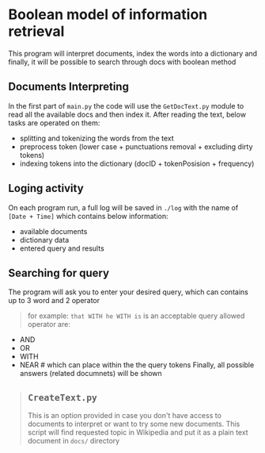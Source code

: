 # Boolean model of information retrieval
 This program will interpret documents, index the words into a dictionary and finally, it will be possible to search through docs with boolean method

## Documents Interpreting
In the first part of `main.py` the code will use the `GetDocText.py` module to read all the available docs and then index it. After reading the text, below tasks are operated on them:
- splitting and tokenizing the words from the text
- preprocess token (lower case + punctuations removal + excluding dirty tokens)
- indexing tokens into the dictionary (docID + tokenPosision + frequency)
## Loging activity
On each program run, a full log will be saved in `./log` with the name of `[Date + Time]` which contains below information:
- available documents
- dictionary data
- entered query and results
## Searching for query
The program will ask you to enter your desired query, which can contains up to 3 word and 2 operator
> for example: `that WITH he WITH is` is an acceptable query
allowed operator are:
- AND
- OR
- WITH
- NEAR #
which can place within the the query tokens
Finally, all possible answers (related documnets) will be shown

> ## `CreateText.py`
> This is an option provided in case you don't have access to documents to interpret or want to try some new documents. This script will find requested topic in Wikipedia and put it as a plain text document in `docs/` directory